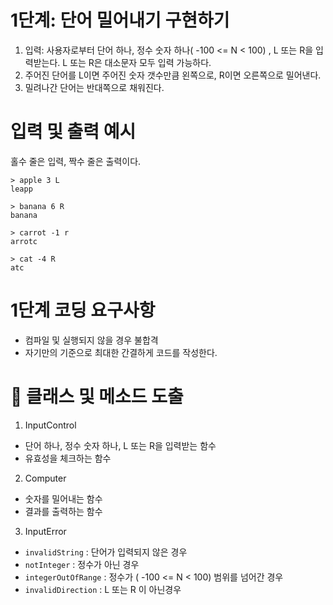 # 1단계: 단어 밀어내기 구현하기
1. 입력: 사용자로부터 단어 하나, 정수 숫자 하나( -100 <= N < 100) , L 또는 R을 입력받는다. L 또는 R은 대소문자 모두 입력 가능하다.
2. 주어진 단어를 L이면 주어진 숫자 갯수만큼 왼쪽으로, R이면 오른쪽으로 밀어낸다.
3. 밀려나간 단어는 반대쪽으로 채워진다.

# 입력 및 출력 예시
홀수 줄은 입력, 짝수 줄은 출력이다.

```
> apple 3 L 
leapp

> banana 6 R
banana

> carrot -1 r
arrotc

> cat -4 R
atc
```
 
# 1단계 코딩 요구사항
- 컴파일 및 실행되지 않을 경우 불합격
- 자기만의 기준으로 최대한 간결하게 코드를 작성한다.

# 🏀 클래스 및 메소드 도출

1. InputControl
- 단어 하나, 정수 숫자 하나, L 또는 R을 입력받는 함수
- 유효성을 체크하는 함수

2. Computer
- 숫자를 밀어내는 함수 
- 결과를 출력하는 함수 

3. InputError 
- ```invalidString``` : 단어가 입력되지 않은 경우
- ```notInteger``` : 정수가 아닌 경우
- ```integerOutOfRange``` : 정수가 ( -100 <= N < 100) 범위를 넘어간 경우
- ```invalidDirection``` : L 또는 R 이 아닌경우

